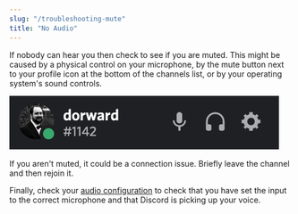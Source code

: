 ```yaml
---
slug: "/troubleshooting-mute"
title: "No Audio"
---
```


If nobody can hear you then check to see if you are muted. This might be caused
by a physical control on your microphone, by the mute button next to your
profile icon at the bottom of the channels list, or by your operating system's
sound controls.

![Settings Icon](../001-players/settings-icon.png)

If you aren't muted, it could be a connection issue. Briefly leave the channel
and then rejoin it.

Finally, check your [audio configuration](/players-configure-av) to check that
you have set the input to the correct microphone and that Discord is picking up
your voice.
